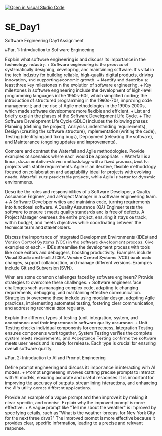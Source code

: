 [![Open in Visual Studio Code](https://classroom.github.com/assets/open-in-vscode-2e0aaae1b6195c2367325f4f02e2d04e9abb55f0b24a779b69b11b9e10269abc.svg)](https://classroom.github.com/online_ide?assignment_repo_id=15572461&assignment_repo_type=AssignmentRepo)
# SE_Day1
Software Engineering Day1 Assignment

#Part 1: Introduction to Software Engineering

Explain what software engineering is and discuss its importance in the technology industry.
+
Software engineering is the process of systematically designing, developing, and maintaining software. It's vital in the tech industry for building reliable, high-quality digital products, driving innovation, and supporting economic growth.
+
Identify and describe at least three key milestones in the evolution of software engineering.
+
Key milestones in software engineering include the development of high-level programming languages in the 1950s-60s, which simplified coding; the introduction of structured programming in the 1960s-70s, improving code management; and the rise of Agile methodologies in the 1990s-2000s, which made software development more flexible and efficient.
+
List and briefly explain the phases of the Software Development Life Cycle.
+
The Software Development Life Cycle (SDLC) includes the following phases: Planning (defining the project), Analysis (understanding requirements), Design (creating the software structure), Implementation (writing the code), Testing (identifying and fixing bugs), Deployment (releasing the software), and Maintenance (ongoing updates and improvements).

Compare and contrast the Waterfall and Agile methodologies. Provide examples of scenarios where each would be appropriate.
+
Waterfall is a linear, documentation-driven methodology with a fixed process, best for projects with stable requirements. Agile is an iterative, flexible methodology focused on collaboration and adaptability, ideal for projects with evolving needs. Waterfall suits predictable projects, while Agile is better for dynamic environments.

Describe the roles and responsibilities of a Software Developer, a Quality Assurance Engineer, and a Project Manager in a software engineering team.
+
A Software Developer writes and maintains code, turning requirements into functional software. A Quality Assurance (QA) Engineer tests the software to ensure it meets quality standards and is free of defects. A Project Manager oversees the entire project, ensuring it stays on track, within budget, and meets objectives while coordinating between the technical team and stakeholders.

Discuss the importance of Integrated Development Environments (IDEs) and Version Control Systems (VCS) in the software development process. Give examples of each.
+
IDEs streamline the development process with tools like code editors and debuggers, boosting productivity. Examples include Visual Studio and IntelliJ IDEA. Version Control Systems (VCS) track code changes, support collaboration, and manage different versions. Examples include Git and Subversion (SVN).

What are some common challenges faced by software engineers? Provide strategies to overcome these challenges.
+
Software engineers face challenges such as managing complex code, adapting to changing requirements, debugging, and maintaining effective communication. Strategies to overcome these include using modular design, adopting Agile practices, implementing automated testing, fostering clear communication, and addressing technical debt regularly.

Explain the different types of testing (unit, integration, system, and acceptance) and their importance in software quality assurance.
+
Unit Testing checks individual components for correctness, Integration Testing ensures components work together, System Testing verifies the complete system meets requirements, and Acceptance Testing confirms the software meets user needs and is ready for release. Each type is crucial for ensuring overall software quality.

#Part 2: Introduction to AI and Prompt Engineering


Define prompt engineering and discuss its importance in interacting with AI models.
+
Prompt Engineering involves crafting precise prompts to interact with AI models, ensuring accurate and useful responses. It is important for improving the accuracy of outputs, streamlining interactions, and enhancing the AI's utility across different applications.

Provide an example of a vague prompt and then improve it by making it clear, specific, and concise. Explain why the improved prompt is more effective.
+
A vague prompt like "Tell me about the weather" is improved by specifying details, such as "What is the weather forecast for New York City for the next three days?" The improved prompt is more effective because it provides clear, specific information, leading to a precise and relevant response.